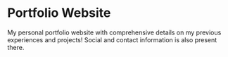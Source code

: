 # Portfolio Website
My personal portfolio website with comprehensive details on my previous experiences and projects!
Social and contact information is also present there.
